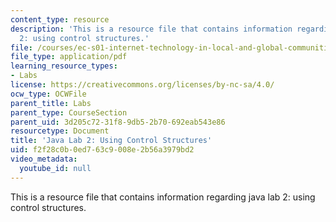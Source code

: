 ```yaml
---
content_type: resource
description: 'This is a resource file that contains information regarding java lab
  2: using control structures.'
file: /courses/ec-s01-internet-technology-in-local-and-global-communities-spring-2005-summer-2005/f2f28c0b0ed763c9008e2b56a3979bd2_MITEC_S01S05_gradebook_2.pdf
file_type: application/pdf
learning_resource_types:
- Labs
license: https://creativecommons.org/licenses/by-nc-sa/4.0/
ocw_type: OCWFile
parent_title: Labs
parent_type: CourseSection
parent_uid: 3d205c72-31f8-9db5-2b70-692eab543e86
resourcetype: Document
title: 'Java Lab 2: Using Control Structures'
uid: f2f28c0b-0ed7-63c9-008e-2b56a3979bd2
video_metadata:
  youtube_id: null
---
```

This is a resource file that contains information regarding java lab 2: using control structures.